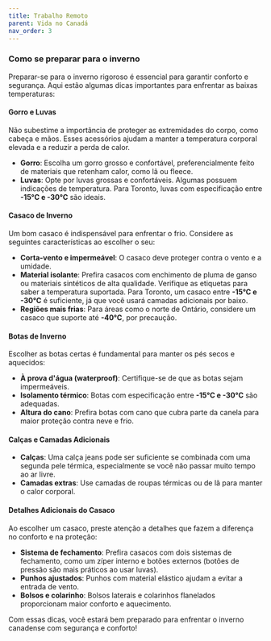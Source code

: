 ```yaml
---
title: Trabalho Remoto
parent: Vida no Canadá
nav_order: 3
---
```


### Como se preparar para o inverno

Preparar-se para o inverno rigoroso é essencial para garantir conforto e segurança. Aqui estão algumas dicas importantes para enfrentar as baixas temperaturas:

#### Gorro e Luvas
Não subestime a importância de proteger as extremidades do corpo, como cabeça e mãos. Esses acessórios ajudam a manter a temperatura corporal elevada e a reduzir a perda de calor.

- **Gorro**: Escolha um gorro grosso e confortável, preferencialmente feito de materiais que retenham calor, como lã ou fleece.
- **Luvas**: Opte por luvas grossas e confortáveis. Algumas possuem indicações de temperatura. Para Toronto, luvas com especificação entre **-15°C e -30°C** são ideais.

#### Casaco de Inverno
Um bom casaco é indispensável para enfrentar o frio. Considere as seguintes características ao escolher o seu:

- **Corta-vento e impermeável**: O casaco deve proteger contra o vento e a umidade.
- **Material isolante**: Prefira casacos com enchimento de pluma de ganso ou materiais sintéticos de alta qualidade. Verifique as etiquetas para saber a temperatura suportada. Para Toronto, um casaco entre **-15°C e -30°C** é suficiente, já que você usará camadas adicionais por baixo.
- **Regiões mais frias**: Para áreas como o norte de Ontário, considere um casaco que suporte até **-40°C**, por precaução.

#### Botas de Inverno
Escolher as botas certas é fundamental para manter os pés secos e aquecidos:

- **À prova d'água (waterproof)**: Certifique-se de que as botas sejam impermeáveis.
- **Isolamento térmico**: Botas com especificação entre **-15°C e -30°C** são adequadas.
- **Altura do cano**: Prefira botas com cano que cubra parte da canela para maior proteção contra neve e frio.

#### Calças e Camadas Adicionais
- **Calças**: Uma calça jeans pode ser suficiente se combinada com uma segunda pele térmica, especialmente se você não passar muito tempo ao ar livre.
- **Camadas extras**: Use camadas de roupas térmicas ou de lã para manter o calor corporal.

#### Detalhes Adicionais do Casaco
Ao escolher um casaco, preste atenção a detalhes que fazem a diferença no conforto e na proteção:

- **Sistema de fechamento**: Prefira casacos com dois sistemas de fechamento, como um zíper interno e botões externos (botões de pressão são mais práticos ao usar luvas).
- **Punhos ajustados**: Punhos com material elástico ajudam a evitar a entrada de vento.
- **Bolsos e colarinho**: Bolsos laterais e colarinhos flanelados proporcionam maior conforto e aquecimento.

Com essas dicas, você estará bem preparado para enfrentar o inverno canadense com segurança e conforto!
